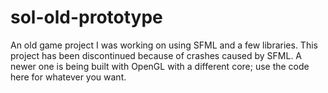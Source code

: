 # sol-old-prototype
An old game project I was working on using SFML and a few libraries. This project has been discontinued because of crashes caused by SFML. A newer one is being built with OpenGL with a different core; use the code here for whatever you want. 
